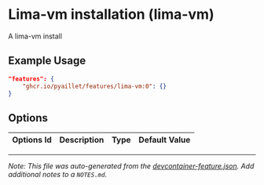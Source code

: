 
# Lima-vm installation (lima-vm)

A lima-vm install

## Example Usage

```json
"features": {
    "ghcr.io/pyaillet/features/lima-vm:0": {}
}
```

## Options

| Options Id | Description | Type | Default Value |
|-----|-----|-----|-----|




---

_Note: This file was auto-generated from the [devcontainer-feature.json](https://github.com/pyaillet/features/blob/main/src/lima-vm/devcontainer-feature.json).  Add additional notes to a `NOTES.md`._
